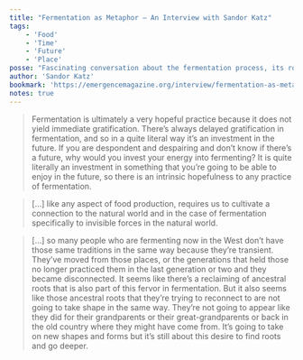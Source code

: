 ```yaml
---
title: "Fermentation as Metaphor – An Interview with Sandor Katz"
tags:
    - 'Food'
    - 'Time'
    - 'Future'
    - 'Place'
posse: "Fascinating conversation about the fermentation process, its role in history and our current lifestyle, and as a metaphor for our investment in the future of the planet."
author: 'Sandor Katz'
bookmark: 'https://emergencemagazine.org/interview/fermentation-as-metaphor/'
notes: true
---
```


> Fermentation is ultimately a very hopeful practice because it does not yield immediate gratification. There’s always delayed gratification in fermentation, and so in a quite literal way it’s an investment in the future. If you are despondent and despairing and don’t know if there’s a future, why would you invest your energy into fermenting? It is quite literally an investment in something that you’re going to be able to enjoy in the future, so there is an intrinsic hopefulness to any practice of fermentation.

> […] like any aspect of food production, requires us to cultivate a connection to the natural world and in the case of fermentation specifically to invisible forces in the natural world.

> […] so many people who are fermenting now in the West don’t have those same traditions in the same way because they’re transient. They’ve moved from those places, or the generations that held those no longer practiced them in the last generation or two and they became disconnected. It seems like there’s a reclaiming of ancestral roots that is also part of this fervor in fermentation. But it also seems like those ancestral roots that they’re trying to reconnect to are not going to take shape in the same way. They’re not going to appear like they did for their grandparents or their great-grandparents or back in the old country where they might have come from. It’s going to take on new shapes and forms but it’s still about this desire to find roots and go deeper.